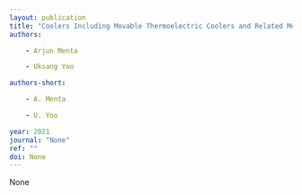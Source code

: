 ```yaml
---
layout: publication
title: "Coolers Including Movable Thermoelectric Coolers and Related Methods"
authors:

    - Arjun Menta

    - Uksang Yoo

authors-short:

    - A. Menta

    - U. Yoo

year: 2021
journal: "None"
ref: ""
doi: None
---
```


None
    